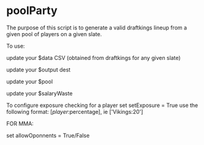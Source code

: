 # poolParty

The purpose of this script is to generate a valid draftkings lineup from a given pool of players on a given slate. 

To use:

update your $data CSV (obtained from draftkings for any given slate)

update your $output dest

update your $pool

update your $salaryWaste

To configure exposure checking for a player set setExposure = True use the following format: [$player:$percentage], ie ['Vikings:20']

FOR MMA:

set allowOponnents = True/False
